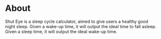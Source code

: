 # About
Shut Eye is a sleep cycle calculator, aimed to give users a healthy good night sleep.
Given a wake-up time, it will output the ideal time to fall asleep.
Given a sleep time, it will output the ideal wake-up time.
